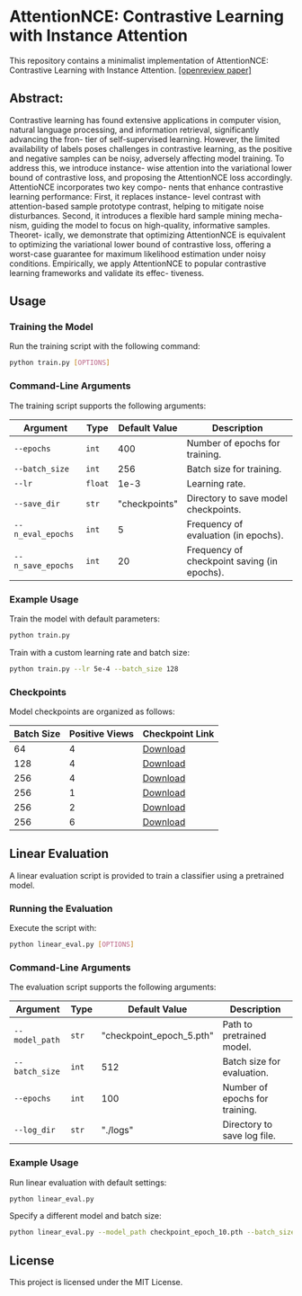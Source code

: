 # AttentionNCE: Contrastive Learning with Instance Attention

This repository contains a minimalist implementation of AttentionNCE: Contrastive Learning with Instance Attention. [[openreview paper]](https://openreview.net/forum?id=FfHGAAoSVJ)

## Abstract:
Contrastive learning has found extensive applications in computer vision, natural language processing, and information retrieval, significantly advancing the fron- tier of self-supervised learning. However, the limited availability of labels poses challenges in contrastive learning, as the positive and negative samples can be noisy, adversely affecting model training. To address this, we introduce instance- wise attention into the variational lower bound of contrastive loss, and proposing the AttentionNCE loss accordingly. AttentioNCE incorporates two key compo- nents that enhance contrastive learning performance: First, it replaces instance- level contrast with attention-based sample prototype contrast, helping to mitigate noise disturbances. Second, it introduces a flexible hard sample mining mecha- nism, guiding the model to focus on high-quality, informative samples. Theoret- ically, we demonstrate that optimizing AttentionNCE is equivalent to optimizing the variational lower bound of contrastive loss, offering a worst-case guarantee for maximum likelihood estimation under noisy conditions. Empirically, we apply AttentionNCE to popular contrastive learning frameworks and validate its effec- tiveness.

## Usage

### Training the Model
Run the training script with the following command:

```bash
python train.py [OPTIONS]
```

### Command-Line Arguments
The training script supports the following arguments:

| Argument          | Type   | Default Value | Description |
|------------------|--------|---------------|-------------|
| `--epochs`       | `int`  | 400           | Number of epochs for training. |
| `--batch_size`   | `int`  | 256           | Batch size for training. |
| `--lr`           | `float`| 1e-3          | Learning rate. |
| `--save_dir`     | `str`  | "checkpoints" | Directory to save model checkpoints. |
| `--n_eval_epochs` | `int` | 5             | Frequency of evaluation (in epochs). |
| `--n_save_epochs` | `int` | 20            | Frequency of checkpoint saving (in epochs). |

### Example Usage
Train the model with default parameters:

```bash
python train.py
```

Train with a custom learning rate and batch size:

```bash
python train.py --lr 5e-4 --batch_size 128
```

### Checkpoints
Model checkpoints are organized as follows:

|Batch Size | Positive Views | Checkpoint Link |
|-----------|----------------|-----------------|
|64         | 4              | [Download](#)   |
|128        | 4              | [Download](#)   |
|256        | 4              | [Download](#)   |
|256        | 1              | [Download](#)   |
|256        | 2              | [Download](#)   |
|256        | 6              | [Download](#)   |

## Linear Evaluation

A linear evaluation script is provided to train a classifier using a pretrained model.

### Running the Evaluation
Execute the script with:

```bash
python linear_eval.py [OPTIONS]
```

### Command-Line Arguments
The evaluation script supports the following arguments:

| Argument        | Type   | Default Value           | Description |
|----------------|--------|-------------------------|-------------|
| `--model_path` | `str`  | "checkpoint_epoch_5.pth" | Path to pretrained model. |
| `--batch_size` | `int`  | 512                     | Batch size for evaluation. |
| `--epochs`     | `int`  | 100                     | Number of epochs for training. |
| `--log_dir`    | `str`  | "./logs"               | Directory to save log file. |

### Example Usage
Run linear evaluation with default settings:

```bash
python linear_eval.py
```

Specify a different model and batch size:

```bash
python linear_eval.py --model_path checkpoint_epoch_10.pth --batch_size 256
```

## License
This project is licensed under the MIT License.

